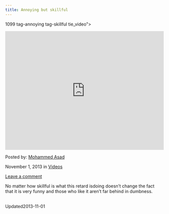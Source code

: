 ```yaml
---
title: Annoying but skillful
---
```

1099 tag-annoying tag-skillful tie_video">
<div class="single-post-video">
<iframe width="507" height="380" src="http://www.youtube.com/embed/VViXFIbJNbk?feature=oembed" frameborder="0" allowfullscreen></iframe>		</div>
    

    
    
<span>Posted by: <a href="https://www.deepdotweb.com/author/masad/" title="">Mohammed Asad </a></span>
    
    
<span>November 1, 2013</span>
<span>in <a href="https://www.deepdotweb.com/category/videos/" rel="category tag">Videos</a></span>
    
<span><a href="https://www.deepdotweb.com/2013/11/01/annoying-but-skillful/#respond">Leave a comment</a></span>
</p>
<div class="clear"></div>
    
<div class="entry">
    
<p>No matter how skillful is what this retard isdoing doesn&#8217;t change the fact that it is very funny and those who like it aren&#8217;t far behind in dumbness.</p>
    
    
    
<span style="display:none"><a href="https://www.deepdotweb.com/tag/annoying/" rel="tag">annoying</a> <a href="https://www.deepdotweb.com/tag/skillful/" rel="tag">skillful</a></span>				
Updated2013-11-01</span>
<div style="display:none" class="vcard author" itemprop="author" itemscope itemtype="http://schema.org/Person"><strong class="fn" itemprop="name"><a href="https://www.deepdotweb.com/author/masad/" title="Posts by Mohammed Asad" rel="author">Mohammed Asad</a></strong></div>
    
    
    

